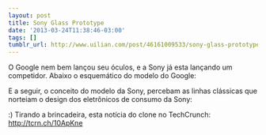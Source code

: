 ```yaml
---
layout: post
title: Sony Glass Prototype
date: '2013-03-24T11:38:46-03:00'
tags: []
tumblr_url: http://www.uilian.com/post/46161009533/sony-glass-prototype
---
```

O Google nem bem lançou seu óculos, e a Sony já esta lançando um competidor.
Abaixo o esquemático do modelo do Google:


E a seguir, o conceito do modelo da Sony, percebam as linhas clássicas que norteiam o design dos eletrônicos de consumo da Sony:


:) Tirando a brincadeira, esta notícia do clone no TechCrunch:
http://tcrn.ch/10ApKne
